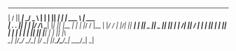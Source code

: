 
___  ___ _____ _____ ___         _   _  _____ _     ______ ___________
|  \/  ||  ___|_   _/ _ \       | | | ||  ___| |    | ___ \  ___| ___ \
| .  . || |__   | |/ /_\ \______| |_| || |__ | |    | |_/ / |__ | |_/ /
| |\/| ||  __|  | ||  _  |______|  _  ||  __|| |    |  __/|  __||    /
| |  | || |___  | || | | |      | | | || |___| |____| |   | |___| |\ \
\_|  |_/\____/  \_/\_| |_/      \_| |_/\____/\_____/\_|   \____/\_| \_|
